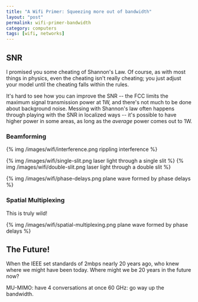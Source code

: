 ```yaml
---
title: "A Wifi Primer: Squeezing more out of bandwidth"
layout: "post"
permalink: wifi-primer-bandwidth
category: computers
tags: [wifi, networks]
---
```


## SNR

I promised you some cheating of Shannon's Law. Of course, as with most things in physics, even the cheating isn't really cheating; you just adjust your model until the cheating falls within the rules.

It's hard to see how you can improve the SNR -- the FCC limits the maximum signal transmission power at 1W, and there's not much to be done about background noise. Messing with Shannon's law often happens through playing with the SNR in localized ways -- it's possible to have higher power in some areas, as long as the _average_ power comes out to 1W.

### Beamforming



{% img /images/wifi/interference.png rippling interference %}

{% img /images/wifi/single-slit.png laser light through a single slit %}
{% img /images/wifi/double-slit.png laser light through a double slit %}

{% img /images/wifi/phase-delays.png plane wave formed by phase delays %}

### Spatial Multiplexing

This is truly wild!

{% img /images/wifi/spatial-multiplexing.png plane wave formed by phase delays %}

## The Future!

When the IEEE set standards of 2mbps nearly 20 years ago, who knew where we might have been today. Where might we be 20 years in the future now?

MU-MIMO: have 4 conversations at once
60 GHz: go way up the bandwidth.
